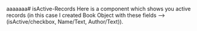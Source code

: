 aaaaaaa# isActive-Records
Here is a component which shows you active records (in this case I created Book Object with these fields --> (isActive/checkbox, Name/Text, Author/Text)).
